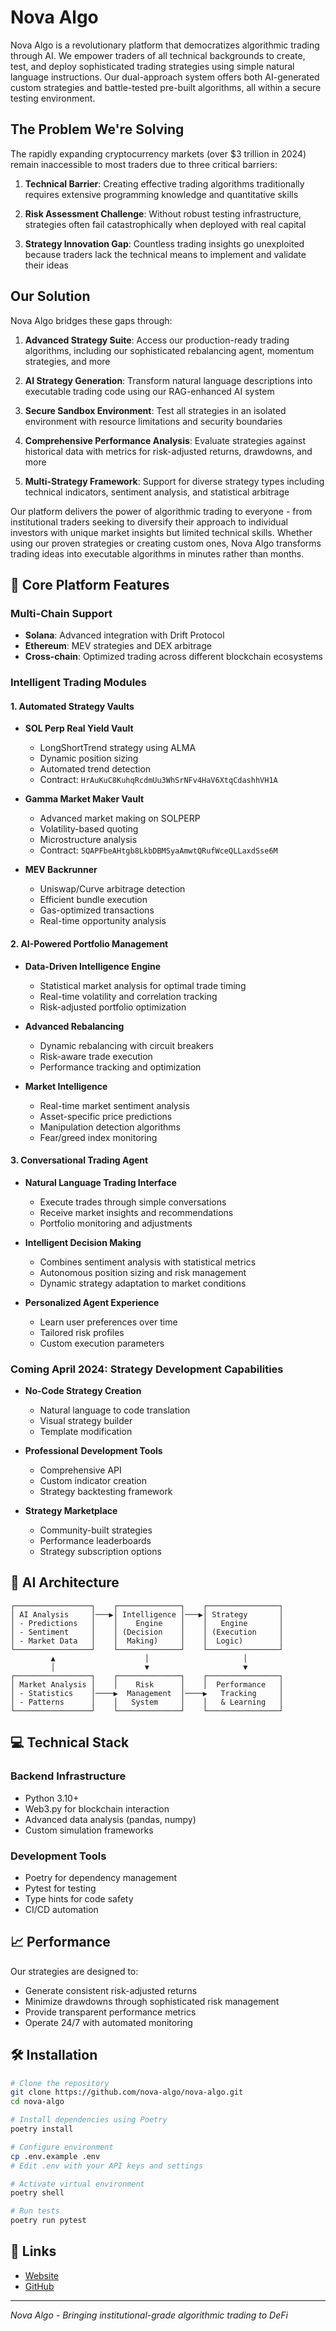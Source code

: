 
# Nova Algo

Nova Algo is a revolutionary platform that democratizes algorithmic trading through AI. We empower traders of all technical backgrounds to create, test, and deploy sophisticated trading strategies using simple natural language instructions. Our dual-approach system offers both AI-generated custom strategies and battle-tested pre-built algorithms, all within a secure testing environment.

## The Problem We're Solving

The rapidly expanding cryptocurrency markets (over $3 trillion in 2024) remain inaccessible to most traders due to three critical barriers: 

1. **Technical Barrier**: Creating effective trading algorithms traditionally requires extensive programming knowledge and quantitative skills

2. **Risk Assessment Challenge**: Without robust testing infrastructure, strategies often fail catastrophically when deployed with real capital

3. **Strategy Innovation Gap**: Countless trading insights go unexploited because traders lack the technical means to implement and validate their ideas

## Our Solution

Nova Algo bridges these gaps through:

1. **Advanced Strategy Suite**: Access our production-ready trading algorithms, including our sophisticated rebalancing agent, momentum strategies, and more

2. **AI Strategy Generation**: Transform natural language descriptions into executable trading code using our RAG-enhanced AI system

3. **Secure Sandbox Environment**: Test all strategies in an isolated environment with resource limitations and security boundaries

4. **Comprehensive Performance Analysis**: Evaluate strategies against historical data with metrics for risk-adjusted returns, drawdowns, and more

5. **Multi-Strategy Framework**: Support for diverse strategy types including technical indicators, sentiment analysis, and statistical arbitrage

Our platform delivers the power of algorithmic trading to everyone - from institutional traders seeking to diversify their approach to individual investors with unique market insights but limited technical skills. Whether using our proven strategies or creating custom ones, Nova Algo transforms trading ideas into executable algorithms in minutes rather than months.

## 🌟 Core Platform Features

### Multi-Chain Support
- **Solana**: Advanced integration with Drift Protocol
- **Ethereum**: MEV strategies and DEX arbitrage
- **Cross-chain**: Optimized trading across different blockchain ecosystems

### Intelligent Trading Modules

#### 1. Automated Strategy Vaults
- **SOL Perp Real Yield Vault**
  - LongShortTrend strategy using ALMA
  - Dynamic position sizing
  - Automated trend detection
  - Contract: `HrAuKuC8KuhqRcdmUu3WhSrNFv4HaV6XtqCdashhVH1A`

- **Gamma Market Maker Vault**
  - Advanced market making on SOLPERP
  - Volatility-based quoting
  - Microstructure analysis
  - Contract: `5QAPFbeAHtgb8LkbDBMSyaAmwtQRufWceQLLaxdSse6M`

- **MEV Backrunner**
  - Uniswap/Curve arbitrage detection
  - Efficient bundle execution
  - Gas-optimized transactions
  - Real-time opportunity analysis

#### 2. AI-Powered Portfolio Management
- **Data-Driven Intelligence Engine**
  - Statistical market analysis for optimal trade timing
  - Real-time volatility and correlation tracking
  - Risk-adjusted portfolio optimization

- **Advanced Rebalancing**
  - Dynamic rebalancing with circuit breakers
  - Risk-aware trade execution
  - Performance tracking and optimization

- **Market Intelligence**
  - Real-time market sentiment analysis
  - Asset-specific price predictions
  - Manipulation detection algorithms
  - Fear/greed index monitoring

#### 3. Conversational Trading Agent
- **Natural Language Trading Interface**
  - Execute trades through simple conversations
  - Receive market insights and recommendations
  - Portfolio monitoring and adjustments
  
- **Intelligent Decision Making**
  - Combines sentiment analysis with statistical metrics
  - Autonomous position sizing and risk management
  - Dynamic strategy adaptation to market conditions
  
- **Personalized Agent Experience**
  - Learn user preferences over time
  - Tailored risk profiles
  - Custom execution parameters

### Coming April 2024: Strategy Development Capabilities
- **No-Code Strategy Creation**
  - Natural language to code translation
  - Visual strategy builder
  - Template modification
  
- **Professional Development Tools**
  - Comprehensive API
  - Custom indicator creation
  - Strategy backtesting framework
  
- **Strategy Marketplace**
  - Community-built strategies
  - Performance leaderboards
  - Strategy subscription options

## 🧠 AI Architecture

```plaintext
┌─────────────────┐    ┌──────────────┐    ┌────────────────┐
│ AI Analysis     │───▶│ Intelligence │───▶│ Strategy       │
│ - Predictions   │    │    Engine    │    │   Engine       │
│ - Sentiment     │    │ (Decision    │    │ (Execution     │
│ - Market Data   │    │  Making)     │    │  Logic)        │
└─────────────────┘    └──────────────┘    └────────────────┘
         ▲                    │                     │
         │                    ▼                     ▼
┌─────────────────┐    ┌──────────────┐    ┌────────────────┐
│ Market Analysis │    │    Risk      │    │  Performance   │
│ - Statistics    │────▶  Management  │────▶   Tracking     │
│ - Patterns      │    │   System     │    │   & Learning   │
└─────────────────┘    └──────────────┘    └────────────────┘
```

## 💻 Technical Stack

### Backend Infrastructure
- Python 3.10+
- Web3.py for blockchain interaction
- Advanced data analysis (pandas, numpy)
- Custom simulation frameworks

### Development Tools
- Poetry for dependency management
- Pytest for testing
- Type hints for code safety
- CI/CD automation

## 📈 Performance

Our strategies are designed to:
- Generate consistent risk-adjusted returns
- Minimize drawdowns through sophisticated risk management
- Provide transparent performance metrics
- Operate 24/7 with automated monitoring

## 🛠 Installation

```bash
# Clone the repository
git clone https://github.com/nova-algo/nova-algo.git
cd nova-algo

# Install dependencies using Poetry
poetry install

# Configure environment
cp .env.example .env
# Edit .env with your API keys and settings

# Activate virtual environment
poetry shell

# Run tests
poetry run pytest
```

## 🔗 Links
- [Website](https://novaalgo.xyz)
- [GitHub](https://github.com/nova-algo)

---

*Nova Algo - Bringing institutional-grade algorithmic trading to DeFi*
